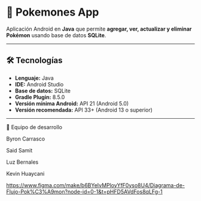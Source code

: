 # 🧩 Pokemones App

Aplicación Android en **Java** que permite **agregar, ver, actualizar y eliminar Pokémon** usando base de datos **SQLite**.

---

## 🛠️ Tecnologías

- **Lenguaje:** Java
- **IDE:** Android Studio
- **Base de datos:** SQLite
- **Gradle Plugin:** 8.5.0
- **Versión mínima Android:** API 21 (Android 5.0)
- **Versión recomendada:** API 33+ (Android 13 o superior)

---

👥 Equipo de desarrollo

Byron Carrasco

Said Samit

Luz Bernales

Kevin Huaycani

https://www.figma.com/make/b6BYeIvMPloyYfF0yso8U4/Diagrama-de-Flujo-Pok%C3%A9mon?node-id=0-1&t=pHFD5AVdFos8qLFg-1 

